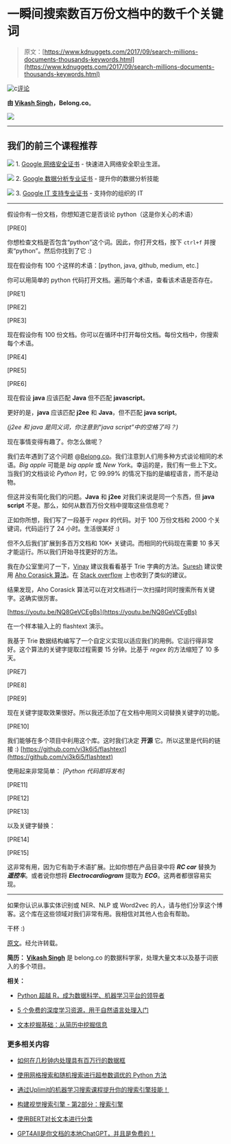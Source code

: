 # 一瞬间搜索数百万份文档中的数千个关键词

> 原文：[https://www.kdnuggets.com/2017/09/search-millions-documents-thousands-keywords.html](https://www.kdnuggets.com/2017/09/search-millions-documents-thousands-keywords.html)

![c](../Images/3d9c022da2d331bb56691a9617b91b90.png)[评论](#comments)

**由 [Vikash Singh](https://medium.com/@vi3k6i5)，Belong.co**。

![](../Images/5241db5938fde65ba36e10d1a424d7e7.png)

* * *

## 我们的前三个课程推荐

![](../Images/0244c01ba9267c002ef39d4907e0b8fb.png) 1\. [Google 网络安全证书](https://www.kdnuggets.com/google-cybersecurity) - 快速进入网络安全职业生涯。

![](../Images/e225c49c3c91745821c8c0368bf04711.png) 2\. [Google 数据分析专业证书](https://www.kdnuggets.com/google-data-analytics) - 提升你的数据分析技能

![](../Images/0244c01ba9267c002ef39d4907e0b8fb.png) 3\. [Google IT 支持专业证书](https://www.kdnuggets.com/google-itsupport) - 支持你的组织的 IT

* * *

假设你有一份文档，你想知道它是否谈论 python（这是你关心的术语）

[PRE0]

你想检查文档是否包含“python”这个词。因此，你打开文档，按下 `ctrl+f` 并搜索“python”。然后你找到了它 :)

现在假设你有 100 个这样的术语：[python, java, github, medium, etc.]

你可以用简单的 python 代码打开文档。遍历每个术语，查看该术语是否存在。

[PRE1]

[PRE2]

[PRE3]

现在假设你有 100 份文档。你可以在循环中打开每份文档。每份文档中，你搜索每个术语。

[PRE4]

[PRE5]

[PRE6]

现在假设 **java** 应该匹配 **Java** 但不匹配 **javascript**。

更好的是，**java** 应该匹配 **j2ee** 和 **Java**，但不匹配 **java script**。

*(j2ee 和 java 是同义词，你注意到“java script”中的空格了吗？)*

现在事情变得有趣了。你怎么做呢？

我们去年遇到了这个问题 @[Belong.co](https://medium.com/@BelongCo)。我们注意到人们用多种方式谈论相同的术语。*Big apple* 可能是 *big apple* 或 *New York*。幸运的是，我们有一些上下文。当我们的文档谈论 *Python* 时，它 99.99% 的情况下指的是编程语言，而不是动物。

但这并没有简化我们的问题。**Java** 和 **j2ee** 对我们来说是同一个东西，但 **java script** 不是。那么，如何从数百万份文档中提取这些信息呢？

正如你所想，我们写了一段基于 *regex* 的代码。对于 100 万份文档和 2000 个关键词，代码运行了 24 小时。生活很美好 :)

但不久后我们扩展到多百万文档和 10K+ 关键词。而相同的代码现在需要 10 多天才能运行。所以我们开始寻找更好的方法。

我在办公室里问了一下，[Vinay](https://www.linkedin.com/in/vinay-pande-54810813/) 建议我看看基于 Trie 字典的方法。[Suresh](https://www.linkedin.com/in/suresh-lakshmanan/) 建议使用 [Aho Corasick 算法](https://en.wikipedia.org/wiki/Aho%E2%80%93Corasick_algorithm)。在 [Stack overflow](https://stackoverflow.com/questions/44178449/regex-replace-is-taking-time-for-millions-of-documents-how-to-make-it-faster) 上也收到了类似的建议。

结果发现，Aho Corasick 算法可以在对文档进行一次扫描时同时搜索所有关键字。这确实很厉害。

[https://youtu.be/NQ8GeVCEgBs](https://youtu.be/NQ8GeVCEgBs)

在一个样本输入上的 flashtext 演示。

我基于 Trie 数据结构编写了一个自定义实现以适应我们的用例。它运行得非常好。这个算法的关键字提取过程需要 15 分钟。比基于 *regex* 的方法缩短了 10 多天。

[PRE7]

[PRE8]

[PRE9]

现在关键字提取效果很好。所以我还添加了在文档中用同义词替换关键字的功能。

[PRE10]

我们能够在多个项目中利用这个库。这时我们决定 **开源** 它。所以这里是代码的链接 :) [https://github.com/vi3k6i5/flashtext](https://github.com/vi3k6i5/flashtext)

使用起来非常简单： *[Python 代码即将发布]*

[PRE11]

[PRE12]

[PRE13]

以及关键字替换：

[PRE14]

[PRE15]

这非常有用，因为它有助于术语扩展。比如你想在产品目录中将 ***RC car*** 替换为 ***遥控车***。或者说你想将 ***Electrocardiogram*** 提取为 ***ECG***。这两者都很容易实现。

* * *

如果你认识从事实体识别或 NER、NLP 或 Word2vec 的人，请与他们分享这个博客。这个库在这些领域对我们非常有用。我相信对其他人也会有帮助。

干杯 :)

[原文](https://medium.com/@vi3k6i5/search-millions-of-documents-for-thousands-of-keywords-in-a-flash-b39e5d1e126a)。经允许转载。

**简历： [Vikash Singh](https://medium.com/@vi3k6i5)** 是 belong.co 的数据科学家，处理大量文本以及基于词嵌入的多个项目。

**相关：**

+   [Python 超越 R，成为数据科学、机器学习平台的领导者](/2017/08/python-overtakes-r-leader-analytics-data-science.html)

+   [5 个免费的深度学习资源，用于自然语言处理入门](/2017/07/5-free-resources-getting-started-deep-learning-nlp.html)

+   [文本挖掘基础：从简历中挖掘信息](/2017/05/text-mining-information-resume.html)

### 更多相关内容

+   [如何在几秒钟内处理具有百万行的数据框](https://www.kdnuggets.com/2022/01/process-dataframe-millions-rows-seconds.html)

+   [使用网格搜索和随机搜索进行超参数调优的 Python 方法](https://www.kdnuggets.com/2022/10/hyperparameter-tuning-grid-search-random-search-python.html)

+   [通过Uplimit的机器学习搜索课程提升你的搜索引擎技能！](https://www.kdnuggets.com/2023/10/uplimit-elevate-your-search-engine-skills-search-with-ml-course)

+   [构建视觉搜索引擎 - 第2部分：搜索引擎](https://www.kdnuggets.com/2022/02/building-visual-search-engine-part-2.html)

+   [使用BERT对长文本进行分类](https://www.kdnuggets.com/2022/02/classifying-long-text-documents-bert.html)

+   [GPT4All是你文档的本地ChatGPT，并且是免费的！](https://www.kdnuggets.com/2023/06/gpt4all-local-chatgpt-documents-free.html)
